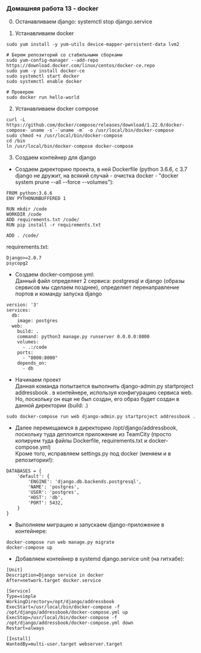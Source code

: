 ### Домашняя работа 13 - docker

0. Останавливаем django: systemctl stop django.service

1. Устанавливаем docker
```
sudo yum install -y yum-utils device-mapper-persistent-data lvm2

# Берем репозиторий со стабильными сборками
sudo yum-config-manager --add-repo https://download.docker.com/linux/centos/docker-ce.repo
sudo yum -y install docker-ce
sudo systemctl start docker
sudo systemctl enable docker

# Проверем
sudo docker run hello-world
```

2. Устанавливаем docker compose
```
curl -L https://github.com/docker/compose/releases/download/1.22.0/docker-compose-`uname -s`-`uname -m` -o /usr/local/bin/docker-compose
sudo chmod +x /usr/local/bin/docker-compose
cd /bin
ln /usr/local/bin/docker-compose docker-compose
```

3. Создаем контейнер для django
- Создаем директорию проекта, в ней Dockerfile (python 3.6.6, с 3.7 django не дружит, на всякий случай - очистка docker - "docker system prune --all --force --volumes"):
```
FROM python:3.6.6
ENV PYTHONUNBUFFERED 1

RUN mkdir /code
WORKDIR /code
ADD requirements.txt /code/
RUN pip install -r requirements.txt

ADD . /code/
```

requirements.txt:
```
Django>=2.0.7
psycopg2
```

- Создаем docker-compose.yml:  
Данный файл определяет 2 сервиса: postgresql и django (образы сервисов мы сделаем позднее), определяет перенаправление портов и команду запуска django
```
version: '3'
services:
  db:
    image: postgres
  web:
    build: .
    command: python3 manage.py runserver 0.0.0.0:8000
    volumes:
      - .:/code
    ports:
      - "8000:8000"
    depends_on:
      - db
```

- Начинаем проект  
Данная команда попытается выполнить django-admin.py startproject addressbook . в контейнере, используя конфигурацию сервиса web. Но, поскольку он еще не был создан, его образ будет создан в данной директории (build: .)
```
sudo docker-compose run web django-admin.py startproject addressbook .
```

- Далее перемещаемся в директорию /opt/django/addressbook, поскольку туда деплоится приложение из TeamCity (просто копируем туда файлы Dockerfile, requirements.txt и docker-compose.yml)  
Кроме того, исправляем settings.py под docker (меняем и в репозитории!):
```
DATABASES = {
    'default': {
        'ENGINE': 'django.db.backends.postgresql',
        'NAME': 'postgres',
        'USER': 'postgres',
        'HOST': 'db',
        'PORT': 5432,
    }
}
```

- Выполняем миграцию и запускаем django-приложение в контейнере:
```
docker-compose run web manage.py migrate
docker-compose up
```

- Добавляем контейнер в systemd
django.service unit (на гитхабе):
```
[Unit]
Description=Django service in docker
After=network.target docker.service

[Service]
Type=simple
WorkingDirectory=/opt/django/addressbook
ExecStart=/usr/local/bin/docker-compose -f /opt/django/addressbook/docker-compose.yml up
ExecStop=/usr/local/bin/docker-compose -f /opt/django/addressbook/docker-compose.yml down
Restart=always

[Install]
WantedBy=multi-user.target webserver.target
```